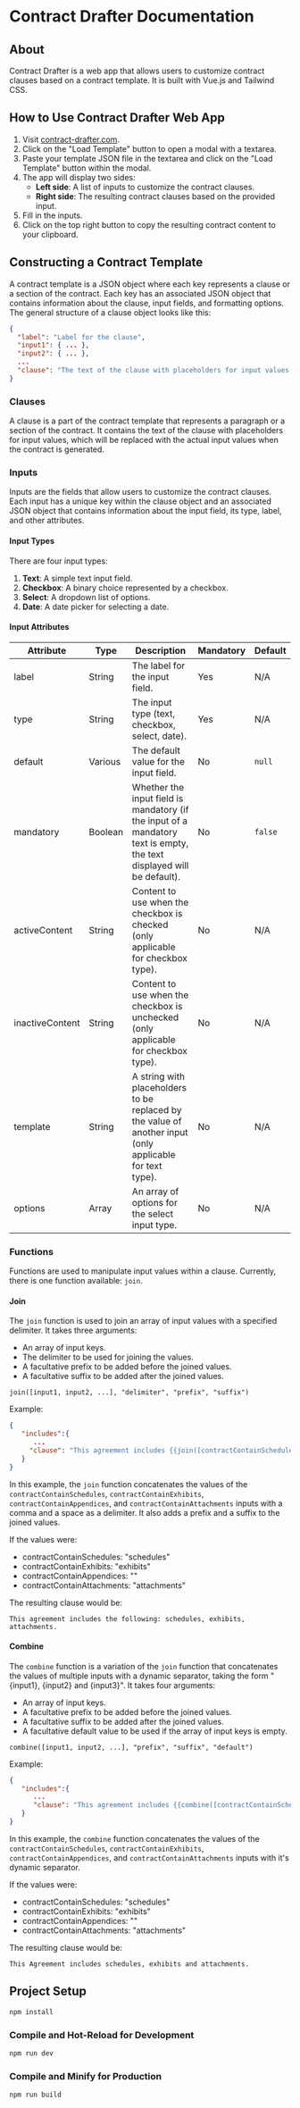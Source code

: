 # Contract Drafter Documentation

## About

Contract Drafter is a web app that allows users to customize contract clauses based on a contract template. It is built with Vue.js and Tailwind CSS.

## How to Use Contract Drafter Web App

1. Visit [contract-drafter.com](https://contract-drafter.com).
2. Click on the "Load Template" button to open a modal with a textarea.
3. Paste your template JSON file in the textarea and click on the "Load Template" button within the modal.
4. The app will display two sides:
    - **Left side**: A list of inputs to customize the contract clauses.
    - **Right side**: The resulting contract clauses based on the provided input.
5. Fill in the inputs.
6. Click on the top right button to copy the resulting contract content to your clipboard.
## Constructing a Contract Template

A contract template is a JSON object where each key represents a clause or a section of the contract. Each key has an associated JSON object that contains information about the clause, input fields, and formatting options. The general structure of a clause object looks like this:

```json
{
  "label": "Label for the clause",
  "input1": { ... },
  "input2": { ... },
  ...
  "clause": "The text of the clause with placeholders for input values, like {{input1}}, {{input2}}, ...",
}
```

### Clauses

A clause is a part of the contract template that represents a paragraph or a section of the contract. It contains the text of the clause with placeholders for input values, which will be replaced with the actual input values when the contract is generated.

### Inputs

Inputs are the fields that allow users to customize the contract clauses. Each input has a unique key within the clause object and an associated JSON object that contains information about the input field, its type, label, and other attributes.

#### Input Types

There are four input types:

1. **Text**: A simple text input field.
2. **Checkbox**: A binary choice represented by a checkbox.
3. **Select**: A dropdown list of options.
4. **Date**: A date picker for selecting a date.

#### Input Attributes

| Attribute         | Type    | Description                                                                                                           | Mandatory | Default   |
|-------------------|---------|-----------------------------------------------------------------------------------------------------------------------|-----------|-----------|
| label             | String  | The label for the input field.                                                                                        | Yes       | N/A       |
| type              | String  | The input type (text, checkbox, select, date).                                                                        | Yes       | N/A       |
| default           | Various | The default value for the input field.                                                                                | No        | `null`    |
| mandatory         | Boolean | Whether the input field is mandatory (if the input of a mandatory text is empty, the text displayed will be default). | No        | `false`   |
| activeContent     | String  | Content to use when the checkbox is checked (only applicable for checkbox type).                                      | No        | N/A       |
| inactiveContent   | String  | Content to use when the checkbox is unchecked (only applicable for checkbox type).                                    | No        | N/A       |
| template          | String  | A string with placeholders to be replaced by the value of another input (only applicable for text type).              | No        | N/A       |
| options           | Array   | An array of options for the select input type.                                                                        | No        | N/A       |

### Functions

Functions are used to manipulate input values within a clause. Currently, there is one function available: `join`.

#### Join

The `join` function is used to join an array of input values with a specified delimiter. It takes three arguments:
 
- An array of input keys.
- The delimiter to be used for joining the values.
- A facultative prefix to be added before the joined values.
- A facultative suffix to be added after the joined values.

```
join([input1, input2, ...], "delimiter", "prefix", "suffix")
```

Example:

```json
{
   "includes":{
      ...
     "clause": "This agreement includes {{join([contractContainSchedules, contractContainExhibits, contractContainAppendices, contractContainAttachments], ', ', 'the following: ', '.')}}"
   }
}
```

In this example, the `join` function concatenates the values of the `contractContainSchedules`, `contractContainExhibits`, `contractContainAppendices`, and `contractContainAttachments` inputs with a comma and a space as a delimiter. It also adds a prefix and a suffix to the joined values.

If the values were:

- contractContainSchedules: "schedules"
- contractContainExhibits: "exhibits"
- contractContainAppendices: ""
- contractContainAttachments: "attachments"

The resulting clause would be:

```
This agreement includes the following: schedules, exhibits, attachments.
```

#### Combine

The `combine` function is a variation of the `join` function that concatenates the values of multiple inputs with a dynamic separator, taking the form "{input1}, {input2} and {input3}". 
It takes four arguments:  

- An array of input keys.
- A facultative prefix to be added before the joined values.
- A facultative suffix to be added after the joined values.
- A facultative default value to be used if the array of input keys is empty.

```
combine([input1, input2, ...], "prefix", "suffix", "default")
```

Example:

```json
{
   "includes":{
      ...
      "clause": "This agreement includes {{combine([contractContainSchedules, contractContainExhibits, contractContainAppendices, contractContainAttachments])}}"
   }
}
```

In this example, the `combine` function concatenates the values of the `contractContainSchedules`, `contractContainExhibits`, `contractContainAppendices`, and `contractContainAttachments` inputs with it's dynamic separator.

If the values were:

- contractContainSchedules: "schedules"
- contractContainExhibits: "exhibits"
- contractContainAppendices: ""
- contractContainAttachments: "attachments"

The resulting clause would be:

```
This Agreement includes schedules, exhibits and attachments.
```
## Project Setup

```sh
npm install
```

### Compile and Hot-Reload for Development

```sh
npm run dev
```

### Compile and Minify for Production

```sh
npm run build
```
